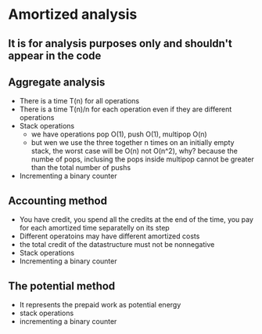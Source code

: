 # Amortized analysis

## It is for analysis purposes only and shouldn't appear in the code

## Aggregate analysis

- There is a time T(n) for all operations
- There is a time T(n)/n for each operation even if they are different operations
- Stack operations
  - we have operations pop O(1), push O(1), multipop O(n)
  - but wen we use the three together n times on an initially empty stack, the worst case will be O(n) not O(n^2), why? because the numbe of pops, inclusing the pops inside multipop cannot be greater than the total number of pushs
- Incrementing a binary counter

## Accounting method

- You have credit, you spend all the credits at the end of the time, you pay for each amortized time separatelly on its step
- Different operatoins may have different amortized costs
- the total credit of the datastructure must not be nonnegative
- Stack operations
- Incrementing a binary counter

## The potential method

- It represents the prepaid work as potential energy
- stack operations
- incrementing a binary counter
